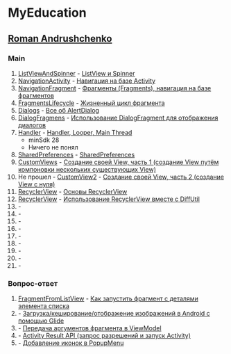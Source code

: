 # MyEducation

## [Roman Andrushchenko](https://www.youtube.com/c/RomanAndrushchenko)

### Main
1. [ListViewAndSpinner](/ListViewAndSpinner) - [ListView и Spinner](https://www.youtube.com/watch?v=odvuDNhlh9U&list=PLRmiL0mct8WnodKkGLpBN0mfXIbAAX-Ux&index=10)
2. [NavigationActivity](/NavigationActivity) - [Навигация на базе Activity](https://www.youtube.com/watch?v=Q7ZZOIvQCFA&list=PLRmiL0mct8WnodKkGLpBN0mfXIbAAX-Ux&index=11)
3. [NavigationFragment](/NavigationFragment) - [Фрагменты (Fragments), навигация на базе фрагментов](https://www.youtube.com/watch?v=ETDEKTD3nzs&list=PLRmiL0mct8WnodKkGLpBN0mfXIbAAX-Ux&index=12)
4. [FragmentsLifecycle](/FragmentsLifecycle) - [Жизненный цикл фрагмента](https://www.youtube.com/watch?v=DDUBFDlId68&list=PLRmiL0mct8WnodKkGLpBN0mfXIbAAX-Ux&index=13)
5. [Dialogs](/Dialogs) - [Все об AlertDialog](https://www.youtube.com/watch?v=iuFFkfmrsko&list=PLRmiL0mct8WnodKkGLpBN0mfXIbAAX-Ux&index=14)
6. [DialogFragmens](/DialogFragmens) - [Использование DialogFragment для отображения диалогов](https://www.youtube.com/watch?v=wDH5XCai6zI&list=PLRmiL0mct8WnodKkGLpBN0mfXIbAAX-Ux&index=15)
7. [Handler](/Handler) - [Handler, Looper, Main Thread](https://www.youtube.com/watch?v=e7fzvA6XCcc&list=PLRmiL0mct8WnodKkGLpBN0mfXIbAAX-Ux&index=16)
   - minSdk 28
    - Ничего не понял
8. [SharedPreferences](/SharedPreferences) - [SharedPreferences](https://www.youtube.com/watch?v=7QSlZaNrXbs&list=PLRmiL0mct8WnodKkGLpBN0mfXIbAAX-Ux&index=17)
9. [CustomViews](/CustomViews) - [Создание своей View, часть 1 (создание View путём компоновки нескольких существующих View)](https://www.youtube.com/watch?v=U2bxEOqf6f0&list=PLRmiL0mct8WnodKkGLpBN0mfXIbAAX-Ux&index=18)
10. Не прошел - [CustomView2](/CustomView2) - [Создание своей View, часть 2 (создание View с нуля)](https://www.youtube.com/watch?v=e3VlpFr_J6I&list=PLRmiL0mct8WnodKkGLpBN0mfXIbAAX-Ux&index=19) 
11. [RecyclerView](/RecyclerView) - [Основы RecyclerView](https://www.youtube.com/watch?v=WMVzidyoQag&list=PLRmiL0mct8WnodKkGLpBN0mfXIbAAX-Ux&index=20)
12. [RecyclerView](/RecyclerView) - [Использование RecyclerView вместе с DiffUtil](https://www.youtube.com/watch?v=zFOlpuz9lqY&list=PLRmiL0mct8WnodKkGLpBN0mfXIbAAX-Ux&index=21)
13. []() - []()
14. []() - []()
15. []() - []()
16. []() - []()
17. []() - []()
18. []() - []()
19. []() - []()
20. []() - []()
21. []() - []()

### Вопрос-ответ
1. [FragmentFromListView](/FragmentFromListView) - [Как запустить фрагмент с деталями элемента списка](https://www.youtube.com/watch?v=j1e-LAVRQEw&t=62s)
2. []() - [Загрузка/кеширование/отображение изображений в Android с помощью Glide](https://www.youtube.com/watch?v=sZRnrOG2jMs)
3. []() - [Передача аргументов фрагмента в ViewModel](https://www.youtube.com/watch?v=EQDSNYjtDBU)
4. []() - [Activity Result API (запрос разрешений и запуск Activity)](https://www.youtube.com/watch?v=25LUF342XMU)
5. []() - [Добавление иконок в PopupMenu](https://www.youtube.com/watch?v=wR6AtxwKuEM&list=PLRmiL0mct8WnntEXpHpP9S5ewtjgWook_&index=5)
